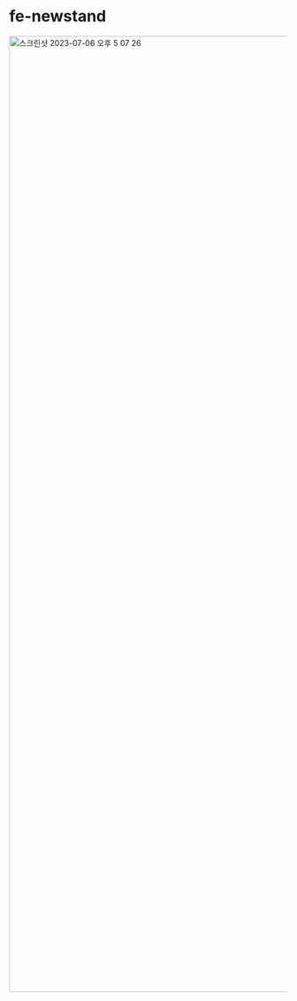 # fe-newstand
<img width="1728" alt="스크린샷 2023-07-06 오후 5 07 26" src="https://github.com/JungHun98/fe-newsstand/assets/97653343/582eb67d-9cbd-4bbf-8675-ddc52e590995">
